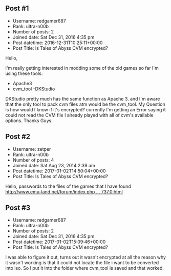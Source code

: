 ## Post #1
- Username: redgamer687
- Rank: ultra-n00b
- Number of posts: 2
- Joined date: Sat Dec 31, 2016 4:35 pm
- Post datetime: 2016-12-31T10:25:11+00:00
- Post Title: Is Tales of Abyss CVM encrypted?

Hello,

I'm really getting interested in modding some of the old games so far I'm using these tools:

- Apache3
- cvm_tool
-DKStudio

DKStudio pretty much has the same function as Apache 3. and I'm aware that the only tool to pack cvm files atm would be the cvm_tool. My Question is how would I know if it's encrypted? currently I'm getting an Error saying it could not read the CVM file I already played with all of cvm's available options. Thanks Guys.
## Post #2
- Username: zetper
- Rank: ultra-n00b
- Number of posts: 4
- Joined date: Sat Aug 23, 2014 2:39 am
- Post datetime: 2017-01-02T14:50:04+00:00
- Post Title: Is Tales of Abyss CVM encrypted?

Hello, passwords to the files of the games that I have found [http://www.emu-land.net/forum/index.php ... 737.0.html](http://www.emu-land.net/forum/index.php/topic,76737.0.html)
## Post #3
- Username: redgamer687
- Rank: ultra-n00b
- Number of posts: 2
- Joined date: Sat Dec 31, 2016 4:35 pm
- Post datetime: 2017-01-02T15:09:46+00:00
- Post Title: Is Tales of Abyss CVM encrypted?

I was able to figure it out, turns out it wasn't encrypted at all the reason why it wasn't working is that it could not locate the file i want to be converted into iso. So I put it into the folder where cvm_tool is saved and that worked.

